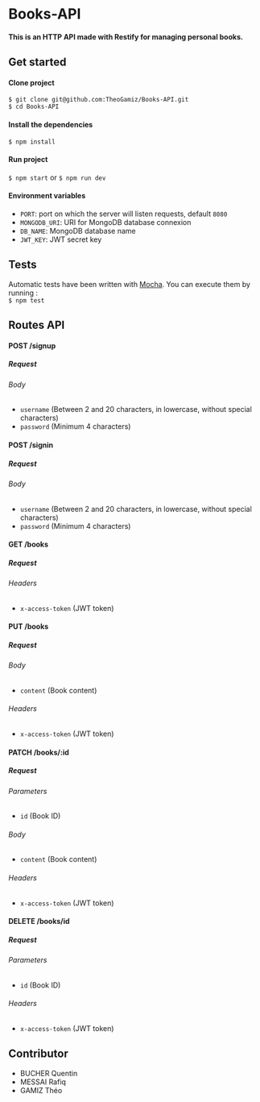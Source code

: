 # Books-API

#### This is an HTTP API made with Restify for managing personal books.

## Get started

#### Clone project

`$ git clone git@github.com:TheoGamiz/Books-API.git`<br/>
`$ cd Books-API`

#### Install the dependencies

`$ npm install`

#### Run project

`$ npm start` or `$ npm run dev`<br/>


#### Environment variables

- `PORT`: port on which the server will listen requests, default `8080`
- `MONGODB_URI`: URI for MongoDB database connexion
- `DB_NAME`: MongoDB database name
- `JWT_KEY`: JWT secret key

## Tests

Automatic tests have been written with [Mocha](https://mochajs.org/).
You can execute them by running : <br/>
`$ npm test `

## Routes API

#### POST /signup

##### Request

###### Body

- `username` (Between 2 and 20 characters, in lowercase, without special characters)
- `password` (Minimum 4 characters)
  <br/>

#### POST /signin

##### Request

###### Body

- `username` (Between 2 and 20 characters, in lowercase, without special characters)
- `password` (Minimum 4 characters)
  <br/>

#### GET /books

##### Request

###### Headers

- `x-access-token` (JWT token)
  <br/>

#### PUT /books

##### Request

###### Body

- `content` (Book content)

###### Headers

- `x-access-token` (JWT token)
  <br/>

#### PATCH /books/:id

##### Request

###### Parameters

- `id` (Book ID)

###### Body

- `content` (Book content)

###### Headers

- `x-access-token` (JWT token)
  <br/>

#### DELETE /books/id

##### Request

###### Parameters

- `id` (Book ID)

###### Headers

- `x-access-token` (JWT token)

## Contributor

- BUCHER Quentin
- MESSAI Rafiq
- GAMIZ Théo
